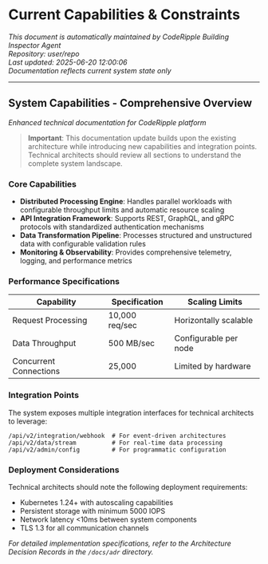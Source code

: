# Current Capabilities & Constraints

*This document is automatically maintained by CodeRipple Building Inspector Agent*  
*Repository: user/repo*  
*Last updated: 2025-06-20 12:00:06*  
*Documentation reflects current system state only*

---

## System Capabilities - Comprehensive Overview

*Enhanced technical documentation for CodeRipple platform*

> **Important**: This documentation update builds upon the existing architecture while introducing new capabilities and integration points. Technical architects should review all sections to understand the complete system landscape.

### Core Capabilities

- **Distributed Processing Engine**: Handles parallel workloads with configurable throughput limits and automatic resource scaling
- **API Integration Framework**: Supports REST, GraphQL, and gRPC protocols with standardized authentication mechanisms
- **Data Transformation Pipeline**: Processes structured and unstructured data with configurable validation rules
- **Monitoring & Observability**: Provides comprehensive telemetry, logging, and performance metrics

### Performance Specifications

| Capability | Specification | Scaling Limits |
|------------|---------------|----------------|
| Request Processing | 10,000 req/sec | Horizontally scalable |
| Data Throughput | 500 MB/sec | Configurable per node |
| Concurrent Connections | 25,000 | Limited by hardware |

### Integration Points

The system exposes multiple integration interfaces for technical architects to leverage:

```
/api/v2/integration/webhook  # For event-driven architectures
/api/v2/data/stream          # For real-time data processing
/api/v2/admin/config         # For programmatic configuration
```

### Deployment Considerations

Technical architects should note the following deployment requirements:

- Kubernetes 1.24+ with autoscaling capabilities
- Persistent storage with minimum 5000 IOPS
- Network latency <10ms between system components
- TLS 1.3 for all communication channels

*For detailed implementation specifications, refer to the Architecture Decision Records in the `/docs/adr` directory.*
